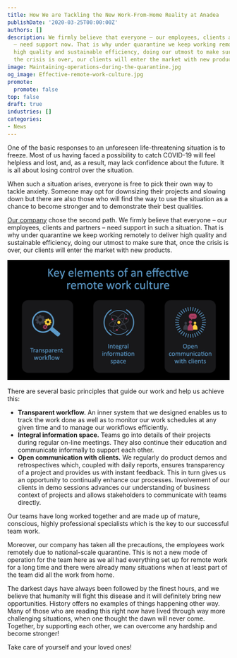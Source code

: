 ```yaml
---
title: How We are Tackling the New Work-From-Home Reality at Anadea
publishDate: '2020-03-25T00:00:00Z'
authors: []
description: We firmly believe that everyone – our employees, clients and partners
  – need support now. That is why under quarantine we keep working remotely to deliver
  high quality and sustainable efficiency, doing our utmost to make sure that, once
  the crisis is over, our clients will enter the market with new products.
image: Maintaining-operations-during-the-quarantine.jpg
og_image: Effective-remote-work-culture.jpg
promote:
  promote: false
top: false
draft: true
industries: []
categories:
- News
---
```

One of the basic responses to an unforeseen life-threatening situation is to freeze. Most of us having faced a possibility to catch COVID-19 will feel helpless and lost, and, as a result, may lack confidence about the future. It is all about losing control over the situation.

When such a situation arises, everyone is free to pick their own way to tackle anxiety. Someone may opt for downsizing their projects and slowing down but there are also those who will find the way to use the situation as a chance to become stronger and to demonstrate their best qualities.

[Our company](https://anadea.info/) chose the second path. We firmly believe that everyone – our employees, clients and partners – need support in such a situation. That is why under quarantine we keep working remotely to deliver high quality and sustainable efficiency, doing our utmost to make sure that, once the crisis is over, our clients will enter the market with new products.

![Key elements of an effective remote work culture](Effective-remote-work-culture.jpg)

There are several basic principles that guide our work and help us achieve this:

* **Transparent workflow.** An inner system that we designed enables us to track the work done as well as to monitor our work schedules at any given time and to manage our workflows efficiently.
* **Integral information space.** Teams go into details of their projects during regular on-line meetings. They also continue their education and communicate informally to support each other.
* **Open communication with clients.** We regularly do product demos and retrospectives which, coupled with daily reports, ensures transparency of a project and provides us with instant feedback. This in turn gives us an opportunity to continually enhance our processes. Involvement of our clients in demo sessions advances our understanding of business context of projects and allows stakeholders to communicate with teams directly.

Our teams have long worked together and are made up of mature, conscious, highly professional specialists which is the key to our successful team work.

Moreover, оur company has taken all the precautions, the employees work remotely due to national-scale quarantine. This is not a new mode of operation for the team here as we all had everything set up for remote work for a long time and there were already many situations when at least part of the team did all the work from home.

The darkest days have always been followed by the finest hours, and we believe that humanity will fight this disease and it will definitely bring new opportunities. History offers no examples of things happening other way. Many of those who are reading this right now have lived through way more challenging situations, when one thought the dawn will never come. Together, by supporting each other, we can overcome any hardship and become stronger!

Take care of yourself and your loved ones!
